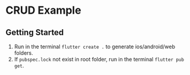 # CRUD Example
## Getting Started
1. Run in the terminal `flutter create .` to generate ios/android/web folders.
2. If `pubspec.lock` not exist in root folder, run in the terminal `flutter pub get`.
